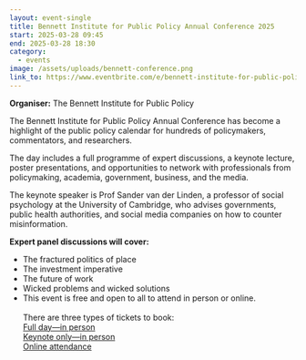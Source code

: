 ```yaml
---
layout: event-single
title: Bennett Institute for Public Policy Annual Conference 2025
start: 2025-03-28 09:45
end: 2025-03-28 18:30
category:
  - events
image: /assets/uploads/bennett-conference.png
link_to: https://www.eventbrite.com/e/bennett-institute-for-public-policy-annual-conference-2025-tickets-1106318270729?aff=oddtdtcreator
---
```

**Organiser:** The Bennett Institute for Public Policy

The Bennett Institute for Public Policy Annual Conference has become a highlight of the public policy calendar for hundreds of policymakers, commentators, and researchers.

The day includes a full programme of expert discussions, a keynote lecture, poster presentations, and opportunities to network with professionals from policymaking, academia, government, business, and the media.

The keynote speaker is Prof Sander van der Linden, a professor of social psychology at the University of Cambridge, who advises governments, public health authorities, and social media companies on how to counter misinformation.

**Expert panel discussions will cover:**

* The fractured politics of place
* The investment imperative
* The future of work
* Wicked problems and wicked solutions
* This event is free and open to all to attend in person or online.\
  \
  There are three types of tickets to book:\
  [Full day—in person](https://www.eventbrite.co.uk/e/bennett-institute-for-public-policy-annual-conference-2025-tickets-1106318270729?aff=oddtdtcreator)\
  [Keynote only—in person](https://www.eventbrite.co.uk/e/bennett-institute-for-public-policy-annual-conference-2025-tickets-1106318270729?aff=oddtdtcreator)\
  [Online attendance](https://www.eventbrite.co.uk/e/bennett-institute-for-public-policy-annual-conference-2025-tickets-1106318270729?aff=oddtdtcreator)
